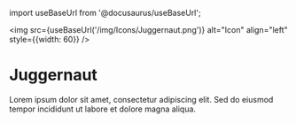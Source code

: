 import useBaseUrl from '@docusaurus/useBaseUrl';

<img src={useBaseUrl('/img/Icons/Juggernaut.png')} alt="Icon" align="left" style={{width: 60}} />
# Juggernaut

Lorem ipsum dolor sit amet, consectetur adipiscing elit. Sed do eiusmod tempor incididunt ut labore et dolore magna aliqua.
